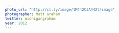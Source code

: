 ```yaml
---
photo_url: "http://cl.ly/image/1M442C3A442t/image"
photographer: Matt Graham
twitter: michigangraham
year: 2012
---
```

